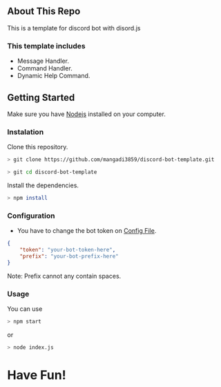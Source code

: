 ## About This Repo

This is a template for discord bot with disord.js

### This template includes

-   Message Handler.
-   Command Handler.
-   Dynamic Help Command.

## Getting Started

Make sure you have [Nodejs](https://nodejs.org/en/download/) installed on your computer.

### Instalation

Clone this repository.

```bash
> git clone https://github.com/mangadi3859/discord-bot-template.git
```

```bash
> git cd discord-bot-template
```

Install the dependencies.

```bash
> npm install
```

### Configuration

-   You have to change the bot token on [Config File](https://github.com/mangadi3859/discord-bot-template/data/config.json).

```json
{
    "token": "your-bot-token-here",
    "prefix": "your-bot-prefix-here"
}
```

Note: Prefix cannot any contain spaces.

### Usage

You can use

```bash
> npm start
```

or

```bash
> node index.js
```

# Have Fun!
